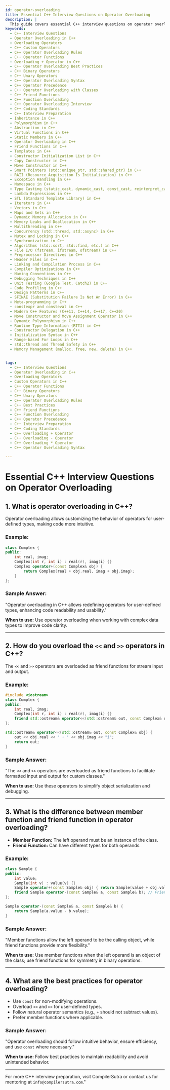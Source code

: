 ```yaml
---
id: operator-overloading
title: Essential C++ Interview Questions on Operator Overloading
description: |
  This guide covers essential C++ interview questions on operator overloading, a key feature in C++ that allows you to define custom behavior for operators when applied to user-defined types. Learn how to overload operators such as +, -, *, and others to create intuitive and flexible C++ classes. Understand the rules, limitations, and best practices of operator overloading to be prepared for interview questions and practical scenarios.
keywords:
  - C++ Interview Questions
  - Operator Overloading in C++
  - Overloading Operators
  - C++ Custom Operators
  - C++ Operator Overloading Rules
  - C++ Operator Functions
  - Overloading + Operator in C++
  - C++ Operator Overloading Best Practices
  - C++ Binary Operators
  - C++ Unary Operators
  - C++ Operator Overloading Syntax
  - C++ Operator Precedence
  - C++ Operator Overloading with Classes
  - C++ Friend Functions
  - C++ Function Overloading
  - C++ Operator Overloading Interview
  - C++ Coding Standards
  - C++ Interview Preparation
  - Inheritance in C++
  - Polymorphism in C++
  - Abstraction in C++
  - Virtual Functions in C++
  - Static Members in C++
  - Operator Overloading in C++
  - Friend Functions in C++
  - Templates in C++
  - Constructor Initialization List in C++
  - Copy Constructor in C++
  - Move Constructor in C++
  - Smart Pointers (std::unique_ptr, std::shared_ptr) in C++
  - RAII (Resource Acquisition Is Initialization) in C++
  - Exception Handling in C++
  - Namespace in C++
  - Type Casting (static_cast, dynamic_cast, const_cast, reinterpret_cast) in C++
  - Lambda Expressions in C++
  - STL (Standard Template Library) in C++
  - Iterators in C++
  - Vectors in C++
  - Maps and Sets in C++
  - Dynamic Memory Allocation in C++
  - Memory Leaks and Deallocation in C++
  - Multithreading in C++
  - Concurrency (std::thread, std::async) in C++
  - Mutex and Locking in C++
  - Synchronization in C++
  - Algorithms (std::sort, std::find, etc.) in C++
  - File I/O (fstream, ifstream, ofstream) in C++
  - Preprocessor Directives in C++
  - Header Files in C++
  - Linking and Compilation Process in C++
  - Compiler Optimizations in C++
  - Naming Conventions in C++
  - Debugging Techniques in C++
  - Unit Testing (Google Test, Catch2) in C++
  - Code Profiling in C++
  - Design Patterns in C++
  - SFINAE (Substitution Failure Is Not An Error) in C++
  - Meta-programming in C++
  - constexpr and consteval in C++
  - Modern C++ Features (C++11, C++14, C++17, C++20)
  - Move Constructor and Move Assignment Operator in C++
  - Dynamic Polymorphism in C++
  - Runtime Type Information (RTTI) in C++
  - Constructor Delegation in C++
  - Initialization Syntax in C++
  - Range-based For Loops in C++
  - std::thread and Thread Safety in C++
  - Memory Management (malloc, free, new, delete) in C++


tags:
  - C++ Interview Questions
  - Operator Overloading in C++
  - Overloading Operators
  - Custom Operators in C++
  - C++ Operator Functions
  - C++ Binary Operators
  - C++ Unary Operators
  - C++ Operator Overloading Rules
  - C++ Best Practices
  - C++ Friend Functions
  - C++ Function Overloading
  - C++ Operator Precedence
  - C++ Interview Preparation
  - C++ Coding Standards
  - C++ Overloading + Operator
  - C++ Overloading - Operator
  - C++ Overloading * Operator
  - C++ Operator Overloading Syntax

---
```


# **Essential C++ Interview Questions on Operator Overloading**

## **1. What is operator overloading in C++?**
Operator overloading allows customizing the behavior of operators for user-defined types, making code more intuitive.

### **Example:**
```cpp
class Complex {
public:
    int real, imag;
    Complex(int r, int i) : real(r), imag(i) {}
    Complex operator+(const Complex& obj) {
        return Complex(real + obj.real, imag + obj.imag);
    }
};
```

### **Sample Answer:**
"Operator overloading in C++ allows redefining operators for user-defined types, enhancing code readability and usability."

**When to use:** Use operator overloading when working with complex data types to improve code clarity.

---

## **2. How do you overload the `<<` and `>>` operators in C++?**
The `<<` and `>>` operators are overloaded as friend functions for stream input and output.

### **Example:**
```cpp
#include <iostream>
class Complex {
public:
    int real, imag;
    Complex(int r, int i) : real(r), imag(i) {}
    friend std::ostream& operator<<(std::ostream& out, const Complex& obj);
};

std::ostream& operator<<(std::ostream& out, const Complex& obj) {
    out << obj.real << " + " << obj.imag << "i";
    return out;
}
```

### **Sample Answer:**
"The `<<` and `>>` operators are overloaded as friend functions to facilitate formatted input and output for custom classes."

**When to use:** Use these operators to simplify object serialization and debugging.

---

## **3. What is the difference between member function and friend function in operator overloading?**
- **Member Function:** The left operand must be an instance of the class.
- **Friend Function:** Can have different types for both operands.

### **Example:**
```cpp
class Sample {
public:
    int value;
    Sample(int v) : value(v) {}
    Sample operator+(const Sample& obj) { return Sample(value + obj.value); } // Member function
    friend Sample operator-(const Sample& a, const Sample& b); // Friend function
};

Sample operator-(const Sample& a, const Sample& b) {
    return Sample(a.value - b.value);
}
```

### **Sample Answer:**
"Member functions allow the left operand to be the calling object, while friend functions provide more flexibility."

**When to use:** Use member functions when the left operand is an object of the class; use friend functions for symmetry in binary operations.

---

## **4. What are the best practices for operator overloading?**
- Use `const` for non-modifying operations.
- Overload `<<` and `>>` for user-defined types.
- Follow natural operator semantics (e.g., `+` should not subtract values).
- Prefer member functions where applicable.

### **Sample Answer:**
"Operator overloading should follow intuitive behavior, ensure efficiency, and use `const` where necessary."

**When to use:** Follow best practices to maintain readability and avoid unintended behavior.

---

For more C++ interview preparation, visit CompilerSutra or contact us for mentoring at `info@compilersutra.com`."